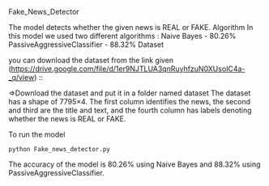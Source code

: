 Fake_News_Detector

The model detects whether the given news is REAL or FAKE.
Algorithm
In this model we used two different algorithms :
Naive Bayes - 80.26%
PassiveAggressiveClassifier - 88.32%
Dataset

you can download the dataset from the link given (https://drive.google.com/file/d/1er9NJTLUA3qnRuyhfzuN0XUsoIC4a-_q/view) ::

=>Download the dataset and put it in a folder named dataset
The dataset has a shape of 7795×4. The first column identifies the news, the second and third are the title and text, and the fourth column has labels denoting whether the news is REAL or FAKE.

To run the model

    python Fake_news_detector.py
The accuracy of the model is 80.26% using Naive Bayes and 88.32% using PassiveAggressiveClassifier.




